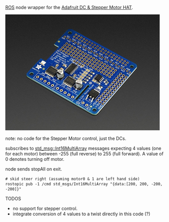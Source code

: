 [ROS](http://www.ros.org/) node wrapper for the [Adafruit DC & Stepper Motor HAT](https://www.adafruit.com/products/2348).

![Adafruit motor hat](motor_hat.jpg)

note: no code for the Stepper Motor control, just the DCs.

subscribes to [std_msg::Int16MultiArray](http://docs.ros.org/jade/api/std_msgs/html/msg/Int16MultiArray.html)
messages expecting 4 values (one for each motor) between -255 (full reverse) to 255 (full forward). A value of 0 denotes turning
off motor. 

node sends stopAll on exit.

````
# skid steer right (assuming motor0 & 1 are left hand side)
rostopic pub -1 /cmd std_msgs/Int16MultiArray "{data:[200, 200, -200, -200]}"
````

TODOS
* no support for stepper control.
* integrate conversion of 4 values to a twist directly in this code (?)


